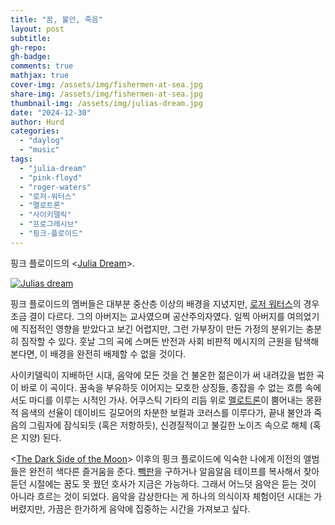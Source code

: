 ```yaml
---
title: "꿈, 불안, 죽음"
layout: post
subtitle:
gh-repo:
gh-badge:
comments: true
mathjax: true
cover-img: /assets/img/fishermen-at-sea.jpg
share-img: /assets/img/fishermen-at-sea.jpg
thumbnail-img: /assets/img/julias-dream.jpg
date: "2024-12-30"
author: Hurd
categories: 
  - "daylog"
  - "music"
tags: 
  - "julia-dream"
  - "pink-floyd"
  - "roger-waters"
  - "로저-워터스"
  - "멜로트론"
  - "사이키델릭"
  - "프로그레시브"
  - "핑크-플로이드"
---
```


핑크 플로이드의 <[Julia Dream](https://en.wikipedia.org/wiki/Julia_Dream)\>.

[![Julias dream](http://img.youtube.com/vi/bFhIl3D_2o0/0.jpg)](http://www.youtube.com/watch?v=bFhIl3D_2o0 "Julia's Dream")

핑크 플로이드의 멤버들은 대부분 중산층 이상의 배경을 지녔지만, [로저 워터스](https://en.wikipedia.org/wiki/Roger_Waters)의 경우 조금 결이 다르다. 그의 아버지는 교사였으며 공산주의자였다. 일찍 아버지를 여의었기에 직접적인 영향을 받았다고 보긴 어렵지만, 그런 가부장이 만든 가정의 분위기는 충분히 짐작할 수 있다. 훗날 그의 곡에 스며든 반전과 사회 비판적 메시지의 근원을 탐색해본다면, 이 배경을 완전히 배제할 수 없을 것이다.

사이키델릭이 지배하던 시대, 음악에 모든 것을 건 불온한 젊은이가 써 내려갔을 법한 곡이 바로 이 곡이다. 꿈속을 부유하듯 이어지는 모호한 상징들, 종잡을 수 없는 흐름 속에서도 마디를 이루는 시적인 가사. 어쿠스틱 기타의 리듬 위로 [멜로트론](https://en.wikipedia.org/wiki/Mellotron)이 뿜어내는 몽환적 음색의 선율이 데이비드 길모어의 차분한 보컬과 코러스를 이루다가, 끝내 불안과 죽음의 그림자에 잠식되듯 (혹은 저항하듯), 신경질적이고 불길한 노이즈 속으로 해체 (혹은 지양) 된다.

\<[The Dark Side of the Moon](https://en.wikipedia.org/wiki/The_Dark_Side_of_the_Moon)\> 이후의 핑크 플로이드에 익숙한 나에게 이전의 앨범들은 완전히 색다른 즐거움을 준다. [빽판](https://www.seouland.com/arti/culture/culture_general/4110.html)을 구하거나 알음알음 테이프를 복사해서 찾아 듣던 시절에는 꿈도 못 꿨던 호사가 지금은 가능하다. 그래서 어느덧 음악은 듣는 것이 아니라 흐르는 것이 되었다. 음악을 감상한다는 게 하나의 의식이자 체험이던 시대는 가버렸지만, 가끔은 한가하게 음악에 집중하는 시간을 가져보고 싶다.
